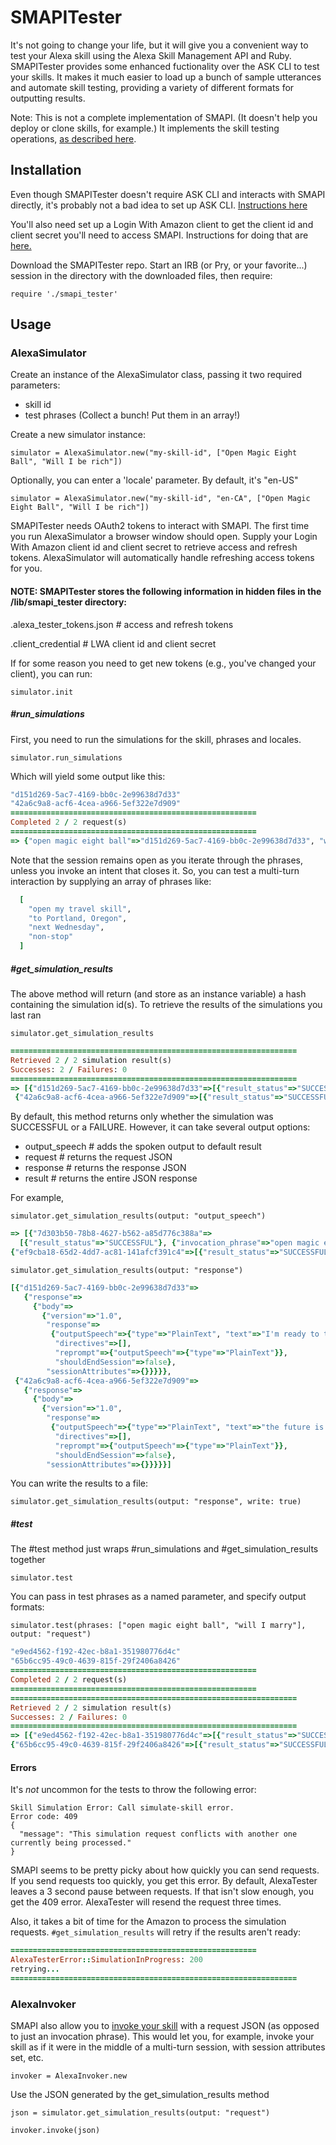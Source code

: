 # SMAPITester
It's not going to change your life, but it will give you a convenient way to test your Alexa skill using the Alexa Skill Management API and Ruby.
SMAPITester provides some enhanced fuctionality over the ASK CLI to test your skills. It makes it much easier to load up a bunch of sample utterances and automate skill testing, providing a variety of different formats for outputting results.

Note: This is not a complete implementation of SMAPI. (It doesn't help you deploy or clone skills, for example.) It implements the skill testing operations, [as described here](https://developer.amazon.com/docs/smapi/skill-testing-operations.html). 

## Installation
Even though SMAPITester doesn't require ASK CLI and interacts with SMAPI directly, it's probably not a bad idea to set up ASK CLI. [Instructions here](https://developer.amazon.com/alexa-skills-kit/smapi)

You'll also need set up a Login With Amazon client to get the client id and client secret you'll need to access SMAPI. Instructions for doing that are [here.](https://developer.amazon.com/docs/smapi/ask-cli-intro.html#smapi-intro)


Download the SMAPITester repo. Start an IRB (or Pry, or your favorite...) session in the directory with the downloaded files, then require:

````require './smapi_tester'````
## Usage ##
### AlexaSimulator ###

Create an instance of the AlexaSimulator class, passing it two required parameters:
- skill id
- test phrases (Collect a bunch! Put them in an array!)


Create a new simulator instance:

````simulator = AlexaSimulator.new("my-skill-id", ["Open Magic Eight Ball", "Will I be rich"])````


Optionally, you can enter a 'locale' parameter. By default, it's "en-US"

````simulator = AlexaSimulator.new("my-skill-id", "en-CA", ["Open Magic Eight Ball", "Will I be rich"])````


SMAPITester needs OAuth2 tokens to interact with SMAPI. The first time you run AlexaSimulator a browser window should open. Supply your Login With Amazon client id and client secret to retrieve access and refresh tokens. AlexaSimulator will automatically handle refreshing access tokens for you.

#### NOTE: SMAPITester stores the following information in hidden files in the /lib/smapi_tester directory: ####


.alexa_tester_tokens.json # access and refresh tokens

.client_credential # LWA client id and client secret

If for some reason you need to get new tokens (e.g., you've changed your client), you can run:

````simulator.init````


##### #run_simulations #####

First, you need to run the simulations for the skill, phrases and locales.

````simulator.run_simulations````

Which will yield some output like this:
````ruby
"d151d269-5ac7-4169-bb0c-2e99638d7d33"
"42a6c9a8-acf6-4cea-a966-5ef322e7d909"
=======================================================
Completed 2 / 2 request(s)
=======================================================
=> {"open magic eight ball"=>"d151d269-5ac7-4169-bb0c-2e99638d7d33", "will I be rich"=>"42a6c9a8-acf6-4cea-a966-5ef322e7d909"}
````

Note that the session remains open as you iterate through the phrases, unless you invoke an intent that closes it. So, you can test a multi-turn interaction by supplying an array of phrases like:

````ruby
  [
    "open my travel skill", 
    "to Portland, Oregon", 
    "next Wednesday", 
    "non-stop"
  ]
 ````

##### #get_simulation_results #####

The above method will return (and store as an instance variable) a hash containing the simulation id(s). To retrieve the results of the simulations you last ran

````simulator.get_simulation_results````
````ruby
================================================================
Retrieved 2 / 2 simulation result(s)
Successes: 2 / Failures: 0
================================================================
=> [{"d151d269-5ac7-4169-bb0c-2e99638d7d33"=>[{"result_status"=>"SUCCESSFUL"}, {"invocation_phrase"=>"open magic eight ball"}]},
 {"42a6c9a8-acf6-4cea-a966-5ef322e7d909"=>[{"result_status"=>"SUCCESSFUL"}, {"invocation_phrase"=>"will I be rich"}]}
 ````
 By default, this method returns only whether the simulation was SUCCESSFUL or a FAILURE.
 However, it can take several output options:
 
 - output_speech  # adds the spoken output to default result
 - request        # returns the request JSON
 - response       # returns the response JSON
 - result         # returns the entire JSON response
 
For example,


````simulator.get_simulation_results(output: "output_speech")````
 ````ruby
 => [{"7d303b50-78b8-4627-b562-a85d776c388a"=>
   [{"result_status"=>"SUCCESSFUL"}, {"invocation_phrase"=>"open magic eight ball"}, {"output_speech"=>"I'm ready to tell your future. Ask me any yes no question."}]},
 {"ef9cba18-65d2-4dd7-ac81-141afcf391c4"=>[{"result_status"=>"SUCCESSFUL"}, {"invocation_phrase"=>"will I be rich"}, {"output_speech"=>"no chance"}]}]
 ````

````simulator.get_simulation_results(output: "response")````
````ruby
[{"d151d269-5ac7-4169-bb0c-2e99638d7d33"=>
   {"response"=>
     {"body"=>
       {"version"=>"1.0",
        "response"=>
         {"outputSpeech"=>{"type"=>"PlainText", "text"=>"I'm ready to tell your future. Ask me any yes no question."},
          "directives"=>[],
          "reprompt"=>{"outputSpeech"=>{"type"=>"PlainText"}},
          "shouldEndSession"=>false},
        "sessionAttributes"=>{}}}}},
 {"42a6c9a8-acf6-4cea-a966-5ef322e7d909"=>
   {"response"=>
     {"body"=>
       {"version"=>"1.0",
        "response"=>
         {"outputSpeech"=>{"type"=>"PlainText", "text"=>"the future is uncertain"},
          "directives"=>[],
          "reprompt"=>{"outputSpeech"=>{"type"=>"PlainText"}},
          "shouldEndSession"=>false},
        "sessionAttributes"=>{}}}}}]
````

You can write the results to a file:

````simulator.get_simulation_results(output: "response", write: true)````

 ##### #test

 The #test method just wraps #run_simulations and #get_simulation_results together

 ````simulator.test````
 
 You can pass in test phrases as a named parameter, and specify output formats:

 ````simulator.test(phrases: ["open magic eight ball", "will I marry"], output: "request")````
 
 ````ruby
"e9ed4562-f192-42ec-b8a1-351980776d4c"
"65b6cc95-49c0-4639-815f-29f2406a8426"
=======================================================
Completed 2 / 2 request(s)
=======================================================
================================================================
Retrieved 2 / 2 simulation result(s)
Successes: 2 / Failures: 0
================================================================
=> [{"e9ed4562-f192-42ec-b8a1-351980776d4c"=>[{"result_status"=>"SUCCESSFUL"}, {"invocation_phrase"=>"open magic eight ball"}]},
 {"65b6cc95-49c0-4639-815f-29f2406a8426"=>[{"result_status"=>"SUCCESSFUL"}, {"invocation_phrase"=>"will I marry"}]}]
 ````

#### Errors ####
It's *not* uncommon for the tests to throw the following error:
````
Skill Simulation Error: Call simulate-skill error.
Error code: 409
{
  "message": "This simulation request conflicts with another one currently being processed."
}
````
SMAPI seems to be pretty picky about how quickly you can send requests. If you send requests too quickly, you get this error. By default, AlexaTester leaves a 3 second pause between requests. If that isn't slow enough, you get the 409 error. AlexaTester will resend the request three times.


Also, it takes a bit of time for the Amazon to process the simulation requests. ````#get_simulation_results```` will retry if the results aren't ready:
````ruby
=======================================================
AlexaTesterError::SimulationInProgress: 200 
retrying...
================================================================
````

### AlexaInvoker ###


SMAPI also allow you to [invoke your skill](https://developer.amazon.com/docs/smapi/skill-invocation-api.html) with a request JSON (as opposed to just an invocation phrase). This would let you, for example, invoke your skill as if it were in the middle of a multi-turn session, with session attributes set, etc. 


````invoker = AlexaInvoker.new````

Use the JSON generated by the get_simulation_results method

````json = simulator.get_simulation_results(output: "request")````

````invoker.invoke(json)````
